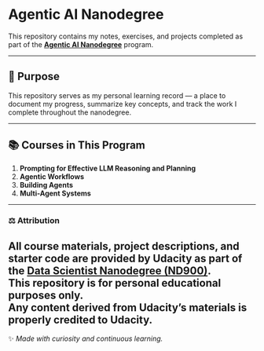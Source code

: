 # Agentic AI Nanodegree 

This repository contains my notes, exercises, and projects completed as part of the **[Agentic AI Nanodegree](https://www.udacity.com/enrollment/nd900)** program.

---
## 🧠 Purpose

This repository serves as my personal learning record — a place to document my progress, summarize key concepts, and track the work I complete throughout the nanodegree.

---
## 📚 Courses in This Program

1. **Prompting for Effective LLM Reasoning and Planning**  
2. **Agentic Workflows**  
3. **Building Agents**  
4. **Multi-Agent Systems**

---
### ⚖️ Attribution

All course materials, project descriptions, and starter code are provided by **Udacity** as part of the [Data Scientist Nanodegree (ND900)](https://www.udacity.com/enrollment/nd900).  
This repository is **for personal educational purposes only**.  
Any content derived from Udacity’s materials is properly credited to Udacity.
---
✨ *Made with curiosity and continuous learning.*

